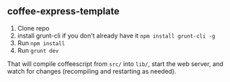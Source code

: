 coffee-express-template
-----------------------

1. Clone repo
1. install grunt-cli if you don't already have it `npm install grunt-cli -g`
1. Run `npm install`
1. Run `grunt dev`

That will compile coffeescript from `src/` into `lib/`, start the web server, and watch for changes (recompiling and restarting as needed).
